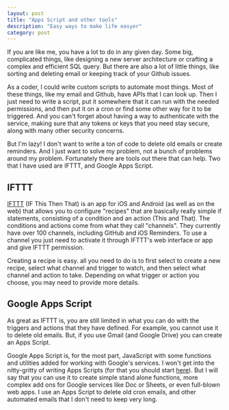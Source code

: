 ```yaml
---
layout: post
title: "Apps Script and other tools"
description: "Easy ways to make life easyer"
category: post
---
```


If you are like me, you have a lot to do in any given day. Some big, complicated things, like designing a new server architecture or crafting a complex and efficient SQL query. But there are also a lot of little things, like sorting and deleting email or keeping track of your Github issues.

As a coder, I could write custom scripts to automate most things. Most of these things, like my email and Github, have APIs that I can look up. Then I just need to write a script, put it somewhere that it can run with the needed permissions, and then put it on a cron or find some other way for it to be triggered. And you can't forget about having a way to authenticate with the service, making sure that any tokens or keys that you need stay secure, along with many other security concerns.

But I'm lazy! I don't want to write a ton of code to delete old emails or create reminders. And I just want to solve my problem, not a bunch of problems around my problem. Fortunately there are tools out there that can help. Two that I have used are IFTTT, and Google Apps Script.

IFTTT
-----

[IFTTT](https://ifttt.com/) (IF This Then That) is an app for iOS and Android (as well as on the web) that allows you to configure "recipes" that are basically really simple if statements, consisting of a condition and an action (This and That). The conditions and actions come from what they call "channels". They currently have over 100 channels, including GitHub and iOS Reminders. To use a channel you just need to activate it through IFTTT's web interface or app and give IFTTT permission.

Creating a recipe is easy. all you need to do is to first select to create a new recipe, select what channel and trigger to watch, and then select what channel and action to take. Depending on what trigger or action you choose, you may need to provide more details. 

Google Apps Script
------------------

As great as IFTTT is, you are still limited in what you can do with the triggers and actions that they have defined. For example, you cannot use it to delete old emails. But, if you use Gmail (and Google Drive) you can create an Apps Script.

Google Apps Script is, for the most part, JavaScript with some functions and utilities added for working with Google's services. I won't get into the nitty-gritty of writing Apps Scripts (for that you should start [here](https://developers.google.com/apps-script/)). But I will say that you can use it to create simple stand alone functions, more complex add ons for Google services like Doc or Sheets, or even full-blown web apps. I use an Apps Script to delete old cron emails, and other automated emails that I don't need to keep very long.
